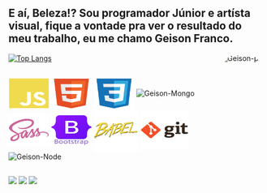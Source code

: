 ## E aí, Beleza!? Sou programador Júnior e artísta visual, fique a vontade pra ver o resultado do meu trabalho, eu me chamo Geison Franco. 

[![Top Langs](https://github-readme-stats.vercel.app/api/top-langs/?username=GeisonFranco&theme=transparent)](https://github.com/anuraghazra/github-readme-stats)
<img align="right" margin-bottom="5px" margin-top="5px" alt="Geison-pic" height="250" style="border-radius:40px;" src="https://64.media.tumblr.com/e7cfe0074ae5fd4bd2f47735e9f53206/tumblr_mkwpqrtiJN1rsdpaso1_500.gifv">

<div style="display: inline_block" margin-top="8px" margin-bottom="8px"><br>
  <img align="center" alt="Geison-Js" height="60" width="80" src="https://raw.githubusercontent.com/devicons/devicon/master/icons/javascript/javascript-plain.svg">
  <img align="center" alt="Geison-HTML" height="60" width="80" src="https://raw.githubusercontent.com/devicons/devicon/master/icons/html5/html5-original.svg">
  <img align="center" alt="Geison-CSS" height="60" width="80" src="https://raw.githubusercontent.com/devicons/devicon/master/icons/css3/css3-original.svg">
  <img align="center" alt="Geison-Mongo" height="60" width="80" src="https://cdn.jsdelivr.net/gh/devicons/devicon/icons/mongodb/mongodb-original-wordmark.svg">
  <img align="center" alt="Geison-Sass" height="60" width="80" src="https://raw.githubusercontent.com/devicons/devicon/1119b9f84c0290e0f0b38982099a2bd027a48bf1/icons/sass/sass-original.svg">
  <img align="center" alt="Geison-Bootstrap" height="60" width="80" src="https://raw.githubusercontent.com/devicons/devicon/1119b9f84c0290e0f0b38982099a2bd027a48bf1/icons/bootstrap/bootstrap-original-wordmark.svg">
  <img align="center" alt="Geison-Babel" height="85" width="88" src="https://raw.githubusercontent.com/devicons/devicon/1119b9f84c0290e0f0b38982099a2bd027a48bf1/icons/babel/babel-original.svg">
  <img align="center" alt="Geison-Git" height="80" width="95" src="https://raw.githubusercontent.com/devicons/devicon/1119b9f84c0290e0f0b38982099a2bd027a48bf1/icons/git/git-original-wordmark.svg">
  <img align="center" alt="Geison-Node" height="78" width="86" src="https://cdn.jsdelivr.net/gh/devicons/devicon/icons/nodejs/nodejs-plain-wordmark.svg">

</div>
  
  ##
 
<div margin-top="5px" > 
  <a href="https://www.instagram.com/geison_franco/" target="_blank"><img src="https://img.shields.io/badge/-Instagram-%23E4405F?style=for-the-badge&logo=instagram&logoColor=white" target="_blank"></a>
  <a href = "mailto:geisonfler@gmail.com"><img src="https://img.shields.io/badge/-Gmail-%23333?style=for-the-badge&logo=gmail&logoColor=white" target="_blank"></a>
  <a href="https://www.linkedin.com/in/geison-franco-b8a00487/" target="_blank"><img src="https://img.shields.io/badge/-LinkedIn-%230077B5?style=for-the-badge&logo=linkedin&logoColor=white" target="_blank"></a> 

  
</div>
